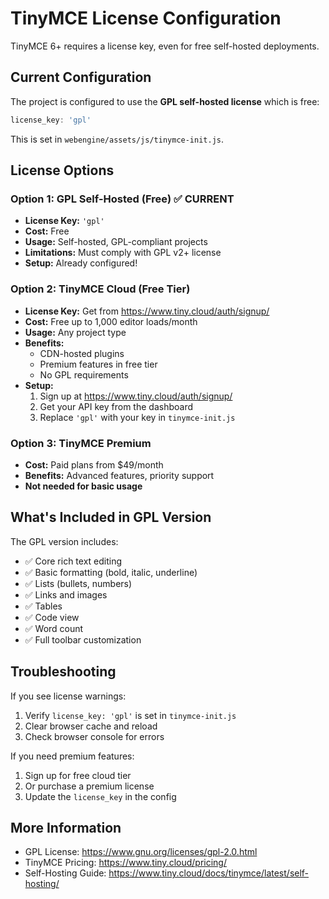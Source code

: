 # TinyMCE License Configuration

TinyMCE 6+ requires a license key, even for free self-hosted deployments.

## Current Configuration

The project is configured to use the **GPL self-hosted license** which is free:

```javascript
license_key: 'gpl'
```

This is set in `webengine/assets/js/tinymce-init.js`.

## License Options

### Option 1: GPL Self-Hosted (Free) ✅ CURRENT
- **License Key:** `'gpl'`
- **Cost:** Free
- **Usage:** Self-hosted, GPL-compliant projects
- **Limitations:** Must comply with GPL v2+ license
- **Setup:** Already configured!

### Option 2: TinyMCE Cloud (Free Tier)
- **License Key:** Get from https://www.tiny.cloud/auth/signup/
- **Cost:** Free up to 1,000 editor loads/month
- **Usage:** Any project type
- **Benefits:** 
  - CDN-hosted plugins
  - Premium features in free tier
  - No GPL requirements
- **Setup:** 
  1. Sign up at https://www.tiny.cloud/auth/signup/
  2. Get your API key from the dashboard
  3. Replace `'gpl'` with your key in `tinymce-init.js`

### Option 3: TinyMCE Premium
- **Cost:** Paid plans from $49/month
- **Benefits:** Advanced features, priority support
- **Not needed for basic usage**

## What's Included in GPL Version

The GPL version includes:
- ✅ Core rich text editing
- ✅ Basic formatting (bold, italic, underline)
- ✅ Lists (bullets, numbers)
- ✅ Links and images
- ✅ Tables
- ✅ Code view
- ✅ Word count
- ✅ Full toolbar customization

## Troubleshooting

If you see license warnings:
1. Verify `license_key: 'gpl'` is set in `tinymce-init.js`
2. Clear browser cache and reload
3. Check browser console for errors

If you need premium features:
1. Sign up for free cloud tier
2. Or purchase a premium license
3. Update the `license_key` in the config

## More Information

- GPL License: https://www.gnu.org/licenses/gpl-2.0.html
- TinyMCE Pricing: https://www.tiny.cloud/pricing/
- Self-Hosting Guide: https://www.tiny.cloud/docs/tinymce/latest/self-hosting/
